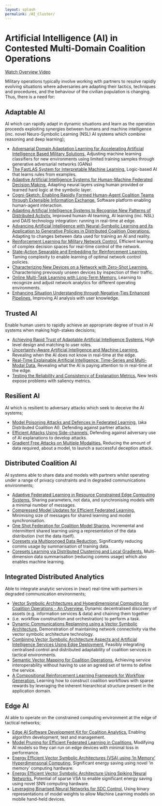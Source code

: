 ```yaml
---
layout: splash
permalink: /AI_Cluster/
---
```


# Artificial Intelligence (AI) in Contested Multi-Domain Coalition Operations

[Watch Overview Video](https://ibm.box.com/v/Overview-Cluster1-video)

Military operations typically involve working with partners to resolve rapidly evolving situations where adversaries
are adapting their tactics, techniques and procedures, and the behaviour of the civilian population is changing. Thus,
there is a need for:

## Adaptable AI
AI which can rapidly adapt in dynamic situations and learn as the operation proceeds exploiting synergies between
humans and machine intelligence (inc. novel Neuro-Symbolic Learning (NSL) AI systems which combine reasoning and
deep learning);
* [Adversarial Domain Adaptation Learning for Accelerating Artificial Intelligence Based Military Solutions.](/2c01/)
  Adjusting machine learning classifiers for new environments using limited training samples through generative
  adversarial networks (GANs)
* [The FastLAS System for Interpretable Machine Learning.](/1c08/)
  Logic-based AI that learns rules from examples.
* [Adaptive Artificial Intelligence Systems for Human-Machine Federated Decision Making.](/1c05/)
  Adapting neural layers using human provided or learned hard logic at the symbolic layer.
* [Cogni-Sketch: Enabling Rapidly Formed Human-Agent Coalition Teams through Extensible Information Exchange.](/1c01/)
  Software platform enabling human-agent interaction.
* [Adapting Artificial Intelligence Systems to Recognise New Patterns of Distributed Activity.](/1c16/) 
  Improved human-AI teaming, AI learning (inc. NSL) and DAIS technology integration: running in real-time at edge.
* [Advancing Artificial Intelligence with Neural-Symbolic Learning and its Application to Generative Policies in Distributed Coalition Operations.](/1c02/)
  Adapting to changes between data used for training an AI and reality.
* [Reinforcement Learning for Military Network Control.](/1c15/)
  Efficient learning of complex decision spaces for real-time control of the network.
* [State-Action Separable and Embedding for Reinforcement Learning.](/2b03/)
  Taming complexity to enable learning of optimal network control policies.
* [Characterizing New Devices on a Network with Zero-Shot Learning.](/1c04/)
  Characterising previously unseen devices by inspection of their traffic.
* [Online Multi-Task Learning with Long-Term Memory.](/1c09/)
  Learning to recognize and adjust network analytics for different operating environments.
* [Enhancing Situation Understanding through Negative-Ties Enhanced Pipelines.](/3a13/)
  Improving AI analysis with user knowledge.

## Trusted AI
Enable human users to rapidly achieve an appropriate degree of trust in AI systems when making high-stakes decisions;
* [Achieving Rapid Trust of Adaptable Artificial Intelligence Systems.](/1d04/)
  High level design and matching to user roles. 
* [Uncertainty-Aware Artificial Intelligence and Machine Learning.](/1d05/)
  Revealing when the AI does not know in real-time at the edge. 
* [Real-Time Explainable Artificial Intelligence: Time-Series and Multi-Modal Data.](/1d01/)
  Revealing what the AI is paying attention to in real-time at the edge.  
* [Testing the Reliability and Consistency of Explanation Metrics.](/1e04/)
  New tests expose problems with saliency metrics.

## Resilient AI
AI which is resilient to adversary attacks which seek to deceive the AI systems;
* [Model Poisoning Attacks and Defences in Federated Learning.](/1e05/)
  (aka Distributed Coalition AI). Defending against partner attacks.
* [Efficient Attacks Using Side-channels.](/1e03/)
  Defending against adversary use of AI explanations to develop attacks.
* [Gradient Free Attacks on Multiple Modalities.](/1e01/)
  Reducing the amount of data required, about a model, to launch a successful deception attack.

## Distributed Coalition AI
AI systems able to share data and models with partners whilst operating under a range of privacy constraints
and in degraded communications environments;
* [Adaptive Federated Learning in Resource Constrained Edge Computing Systems.](/1b06/)
  Sharing parameters, not data, and synchronising models with a minimal number of messages.
* [Compressed Model Updates for Efficient Federated Learning.](/1b02/)
  Minimising size of messages for shared learning and model synchronisation. 
* [One Shot Federation for Coalition Model Sharing.](/1b01/)
  Incremental and intermittent shared learning using a representation of the data distribution (not the data itself). 
* [Coresets via Multipronged Data Reduction.](/1b05/)
  Significantly reducing comms usage by summarisation of training data.
* [Coresets Learning via Distributed Clustering and Local Gradients.](/1b04/)
  Multi-dimension data summarisation (reducing comms usage) which also enables machine learning. 

## Integrated Distributed Analytics
Able to integrate analytic services in (near) real-time with partners in degraded communication environments;
* [Vector Symbolic Architectures and Hyperdimensional Computing for Coalition Operations - An Overview.](/1a11/)
  Dynamic decentralised discovery of assets (e.g. information services & data) and chaining them together
* (i.e. workflow construction and orchestration) to perform a task.
* [Dynamic Communications Replanning using a Vector Symbolic Architecture.](/1a02/)
  Demonstration of maintaining network connectivity via the vector symbolic architecture technology.
* [Combining Vector Symbolic Architecture Aspects and Artificial Intelligence Services Using Edge Deployment.](/1a05/)
  Feasibly integrating centralised control and distributed adaptability of coalition services in tactical environments.
* [Semantic Vector Mapping for Coalition Operations.](/1a04/)
  Achieving service interoperability without having to use an agreed set of terms to define the service. 
* [A Compositional Reinforcement Learning Framework for Workflow Generation.](/1a06/)
  Learning how to construct coalition workflows with sparse rewards by leveraging the inherent hierarchical
  structure present in the application domain.

## Edge AI
AI able to operate on the constrained computing environment at the edge of tactical networks;
* [Edge AI Software Development Kit for Coalition Analytics.](/1c13/)
  Enabling algorithm development, test and management. 
* [Model Pruning for Efficient Federated Learning in Coalitions.](/1f03/)
  Modifying AI models so they can run on edge devices with minimal loss in performance. 
* [Energy Efficient Vector Symbolic Architectures (VSA) using ‘In Memory’ Hyperdimensonal Computing.](/1f01/)
  Significant energy saving using novel ‘in memory’ computing hardware. 
* [Energy Efficient Vector Symbolic Architecture Using Spiking Neural Networks.](/1f02/)
  Potential of sparse VSA to enable significant energy saving using novel SNN computing hardware. 
* [Leveraging Binarised Neural Networks for SDC Control.](/2a06/)
  Using binary representations of model weights to allow Machine Learning models on mobile hand-held devices.


